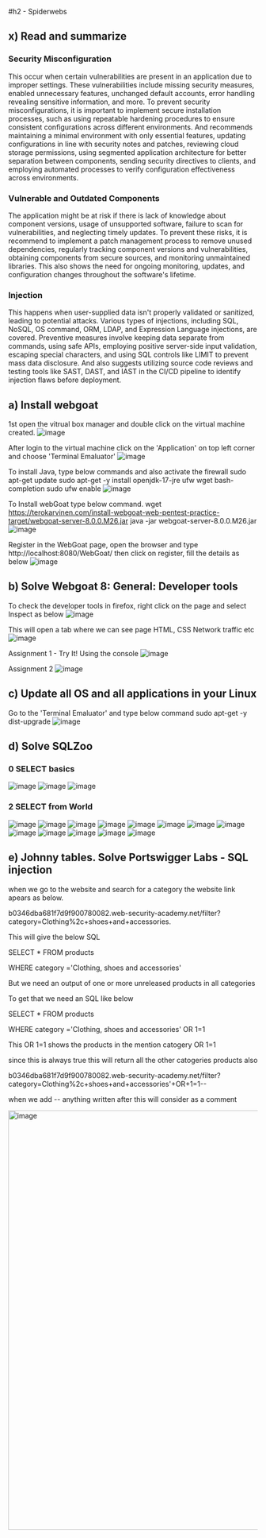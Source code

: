 #h2 - Spiderwebs

## x) Read and summarize

### Security Misconfiguration
This occur when certain vulnerabilities are present in an application due to improper settings. These vulnerabilities include missing security measures, enabled unnecessary features, unchanged default accounts, error handling revealing sensitive information, and more.
To prevent security misconfigurations, it is important to implement secure installation processes, such as using repeatable hardening procedures to ensure consistent configurations across different environments. And recommends maintaining a minimal environment with only essential features, updating configurations in line with security notes and patches, reviewing cloud storage permissions, using segmented application architecture for better separation between components, sending security directives to clients, and employing automated processes to verify configuration effectiveness across environments.

### Vulnerable and Outdated Components
The application might be at risk if there is lack of knowledge about component versions, usage of unsupported software, failure to scan for vulnerabilities, and neglecting timely updates. 
To prevent these risks, it is recommend to implement a patch management process to remove unused dependencies, regularly tracking component versions and vulnerabilities, obtaining components from secure sources, and monitoring unmaintained libraries. This also shows the need for ongoing monitoring, updates, and configuration changes throughout the software's lifetime.

### Injection
This happens when user-supplied data isn't properly validated or sanitized, leading to potential attacks. Various types of injections, including SQL, NoSQL, OS command, ORM, LDAP, and Expression Language injections, are covered. 
Preventive measures involve keeping data separate from commands, using safe APIs, employing positive server-side input validation, escaping special characters, and using SQL controls like LIMIT to prevent mass data disclosure. And also suggests utilizing source code reviews and testing tools like SAST, DAST, and IAST in the CI/CD pipeline to identify injection flaws before deployment.

## a) Install webgoat

1st open the vitrual box manager and double click on the virtual machine created.
![image](https://github.com/QwQw-1122/Information-Security-course/assets/142783507/cee5f312-1867-40e2-b9a3-c68aa4d55b35)

After login to the virtual machine click on the 'Application' on top left corner and choose 'Terminal Emaluator'
![image](https://github.com/QwQw-1122/Information-Security-course/assets/142783507/8618e6f3-244e-4b6e-8239-695b4aae9633)

To install Java, type below commands and also activate the firewall
sudo apt-get update
sudo apt-get -y install openjdk-17-jre ufw wget bash-completion
sudo ufw enable
![image](https://github.com/QwQw-1122/Information-Security-course/assets/142783507/df79c08e-6603-42dc-8fea-19324ff208dc)

To Install webGoat type below command.
wget https://terokarvinen.com/install-webgoat-web-pentest-practice-target/webgoat-server-8.0.0.M26.jar
java -jar webgoat-server-8.0.0.M26.jar
![image](https://github.com/QwQw-1122/Information-Security-course/assets/142783507/66f01025-0cf2-4ef7-aca7-b6ec3d62dd2c)

Register in the WebGoat page, open the browser and type http://localhost:8080/WebGoat/
then click on register, fill the details as below
![image](https://github.com/QwQw-1122/Information-Security-course/assets/142783507/66b6afb4-416d-4aa9-92d4-beeb3307290e)

## b) Solve Webgoat 8: General: Developer tools

To check the developer tools in firefox, right click on the page and select Inspect as below
![image](https://github.com/QwQw-1122/Information-Security-course/assets/142783507/5535079c-b8ca-49d0-8bad-023335114b82)

This will open a tab where we can see page HTML, CSS Network traffic etc
![image](https://github.com/QwQw-1122/Information-Security-course/assets/142783507/7622dba2-35c8-433a-9302-c6d05fc6ae31)

Assignment 1 - Try It! Using the console
![image](https://github.com/QwQw-1122/Information-Security-course/assets/142783507/1746327d-ecd0-407a-b5c7-29103ca728ac)

Assignment 2
![image](https://github.com/QwQw-1122/Information-Security-course/assets/142783507/83f37c98-9d8e-4329-8aad-68168a4dc637)

## c) Update all OS and all applications in your Linux

Go to the 'Terminal Emaluator' and type below command
sudo apt-get -y dist-upgrade
![image](https://github.com/QwQw-1122/Information-Security-course/assets/142783507/f2dac48c-fbd8-47f5-9aab-9872dc8a8314)

## d) Solve SQLZoo

### 0 SELECT basics
![image](https://github.com/QwQw-1122/Information-Security-course/assets/142783507/aa7a0d2f-6f74-4808-bd1b-2ee63eae59ab)
![image](https://github.com/QwQw-1122/Information-Security-course/assets/142783507/40ec5ba8-156e-427a-803b-996f00a33775)
![image](https://github.com/QwQw-1122/Information-Security-course/assets/142783507/76cdd443-88d9-44a1-8d28-d677a4b34706)

### 2 SELECT from World
![image](https://github.com/QwQw-1122/Information-Security-course/assets/142783507/4a2d6490-0876-4c69-8878-731e3e11ef50)
![image](https://github.com/QwQw-1122/Information-Security-course/assets/142783507/57b14e3f-d67b-40d6-b7a7-c32496f53348)
![image](https://github.com/QwQw-1122/Information-Security-course/assets/142783507/9edcdbe5-f9c0-4bc8-811f-a61a472571a5)
![image](https://github.com/QwQw-1122/Information-Security-course/assets/142783507/1bbc3a46-f4b9-4337-a0ed-e31722f605bd)
![image](https://github.com/QwQw-1122/Information-Security-course/assets/142783507/b3dea7c3-2982-4967-a94b-b00ef8fbdc54)
![image](https://github.com/QwQw-1122/Information-Security-course/assets/142783507/59e590e6-ffd9-4b29-9358-a3f3546e9221)
![image](https://github.com/QwQw-1122/Information-Security-course/assets/142783507/625e355c-e2d9-47ed-92e6-1da9ce1ffe5a)
![image](https://github.com/QwQw-1122/Information-Security-course/assets/142783507/48e64d77-e222-48aa-99c6-23a9eafc2934)
![image](https://github.com/QwQw-1122/Information-Security-course/assets/142783507/46ea1add-71e2-42ff-b8ba-03c208e5a535)
![image](https://github.com/QwQw-1122/Information-Security-course/assets/142783507/30ab6ca3-6551-4883-ab18-7be922a53b4a)
![image](https://github.com/QwQw-1122/Information-Security-course/assets/142783507/df10f313-e5f9-4b03-8ca3-f091adbf8c96)
![image](https://github.com/QwQw-1122/Information-Security-course/assets/142783507/27dffd51-6579-4da8-b06e-bce1e70400bd)
![image](https://github.com/QwQw-1122/Information-Security-course/assets/142783507/dc269a0b-1df1-4b58-be09-4c321612250b)

## e) Johnny tables. Solve Portswigger Labs - SQL injection
when we go to the website and search for a category the website link apears as below.

b0346dba681f7d9f900780082.web-security-academy.net/filter?category=Clothing%2c+shoes+and+accessories.

This will give the below SQL

SELECT * FROM products

WHERE category ='Clothing, shoes and accessories'

But we need an output of one or more unreleased products in all categories

To get that we need an SQL like below

SELECT * FROM products

WHERE category ='Clothing, shoes and accessories' OR 1=1

This OR 1=1 shows the products in the mention catogery OR 1=1

since this is always true this will return all the other catogeries products also

b0346dba681f7d9f900780082.web-security-academy.net/filter?category=Clothing%2c+shoes+and+accessories'+OR+1=1--

when we add -- anything written after this will consider as a comment

<img width="845" alt="image" src="https://github.com/QwQw-1122/Information-Security-course/assets/142783507/1531e111-d122-4249-b7d3-6afb3db98ab2">







